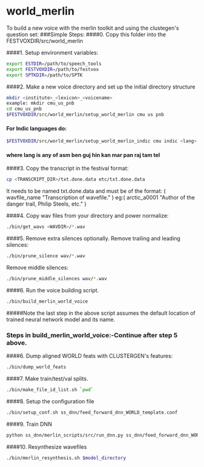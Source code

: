 # world_merlin
To build a new voice with the merlin toolkit and using the clustegen's question set:
###Simple Steps:
####0. Copy this folder into the FESTVOXDIR/src/world_merlin

####1. Setup environment variables:
```bash
export ESTDIR=/path/to/speech_tools
export FESTVOXDIR=/path/to/festvox
export SPTKDIR=/path/to/SPTK
```
####2. Make a new voice directory and set up the initial directory structure
```bash
mkdir <institute>_<lexicon>_<voicename>
example: mkdir cmu_us_pnb
cd cmu_us_pnb
$FESTVOXDIR/src/world_merlin/setup_world_merlin cmu us pnb
```
#### For Indic languages do:
```bash
$FESTVOXDIR/src/world_merlin/setup_world_merlin_indic cmu indic <lang> pnb
```
#### where lang is any of asm ben guj hin kan mar pan raj tam tel
####3. Copy the transcript in the festival format:
```bash
cp <TRANSCRIPT_DIR>/txt.done.data etc/txt.done.data
```
It needs to be named txt.done.data and must be of the format:
( wavfile_name "Transcription of wavefile." )
eg:( arctic_a0001 "Author of the danger trail, Philip Steels, etc." )

####4. Copy wav files from your directory and power normalize:
```bash
./bin/get_wavs <WAVDIR>/*.wav
```

####5. Remove extra silences optionally.
Remove trailing and leading silences:
```bash
./bin/prune_silence wav/*.wav
```
Remove middle silences:
```bash
./bin/prune_middle_silences wav/*.wav
```

####6. Run the voice building script.
```bash
./bin/build_merlin_world_voice
```

#####Note the last step in the above script assumes the default location of trained neural network model and its name.  

### Steps in build_merlin_world_voice:-Continue after step 5 above.
####6. Dump aligned WORLD feats with CLUSTERGEN's features:
```bash
./bin/dump_world_feats
```

####7. Make train/test/val splits.
```bash
./bin/make_file_id_list.sh `pwd`  
```
####8. Setup the configuration file
```bash
./bin/setup_conf.sh ss_dnn/feed_forward_dnn_WORLD_template.conf
```
####9. Train DNN
```bash
python ss_dnn/merlin_scripts/src/run_dnn.py ss_dnn/feed_forward_dnn_WORLD.conf
```
####10. Resynthesize wavefiles
```bash
./bin/merlin_resynthesis.sh $model_directory
```
